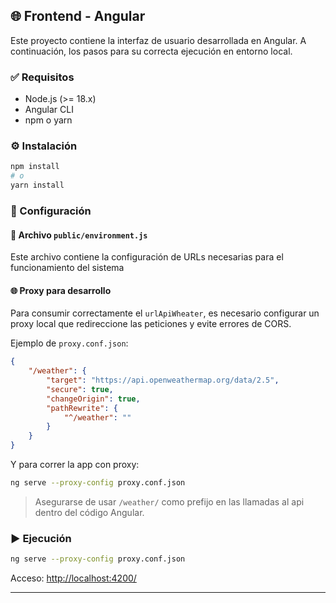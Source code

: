 ## 🌐 Frontend - Angular

Este proyecto contiene la interfaz de usuario desarrollada en Angular. A continuación, los pasos
para su correcta ejecución en entorno local.

### ✅ Requisitos

- Node.js (>= 18.x)
- Angular CLI
- npm o yarn

### ⚙️ Instalación

```bash
npm install
# o
yarn install
```

### 🔧 Configuración

#### 📁 Archivo `public/environment.js`

Este archivo contiene la configuración de URLs necesarias para el funcionamiento del sistema

#### 🌐 Proxy para desarrollo

Para consumir correctamente el `urlApiWheater`, es necesario configurar un proxy local que
redireccione las peticiones y evite errores de CORS.

Ejemplo de `proxy.conf.json`:

```json
{
	"/weather": {
		"target": "https://api.openweathermap.org/data/2.5",
		"secure": true,
		"changeOrigin": true,
		"pathRewrite": {
			"^/weather": ""
		}
	}
}
```

Y para correr la app con proxy:

```bash
ng serve --proxy-config proxy.conf.json
```

> Asegurarse de usar `/weather/` como prefijo en las llamadas al api dentro del código Angular.

### ▶️ Ejecución

```bash
ng serve --proxy-config proxy.conf.json
```

Acceso: [http://localhost:4200/](http://localhost:4200/)

---
